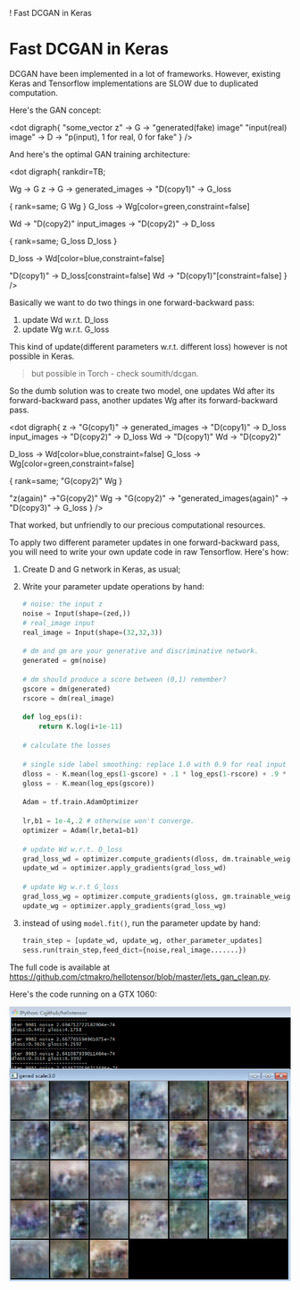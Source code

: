 ! Fast DCGAN in Keras

# Fast DCGAN in Keras

DCGAN have been implemented in a lot of frameworks. However, existing Keras and Tensorflow implementations are SLOW due to duplicated computation.

Here's the GAN concept:

<dot
digraph{
  "some_vector z" -> G -> "generated(fake) image"
  "input(real) image" -> D -> "p(input), 1 for real, 0 for fake"
}
/>

And here's the optimal GAN training architecture:

<dot
digraph{
  rankdir=TB;

  Wg -> G
  z -> G -> generated_images -> "D(copy1)" -> G_loss

  { rank=same; G Wg }
  G_loss -> Wg[color=green,constraint=false]

  Wd -> "D(copy2)"
  input_images -> "D(copy2)" -> D_loss

  { rank=same; G_loss D_loss }

  D_loss -> Wd[color=blue,constraint=false]

  "D(copy1)" -> D_loss[constraint=false]
  Wd -> "D(copy1)"[constraint=false]
}
/>

Basically we want to do two things in one forward-backward pass:

1. update Wd w.r.t. D_loss
2. update Wg w.r.t. G_loss

This kind of update(different parameters w.r.t. different loss) however is not possible in Keras.

> but possible in Torch - check soumith/dcgan.

So the dumb solution was to create two model, one updates Wd after its forward-backward pass, another updates Wg after its forward-backward pass.

<dot
digraph{
  z -> "G(copy1)" -> generated_images -> "D(copy1)" -> D_loss
  input_images -> "D(copy2)" -> D_loss
  Wd -> "D(copy1)"
  Wd -> "D(copy2)"

  D_loss -> Wd[color=blue,constraint=false]
  G_loss -> Wg[color=green,constraint=false]

  { rank=same; "G(copy2)" Wg }

  "z(again)" ->"G(copy2)"
  Wg -> "G(copy2)" -> "generated_images(again)" -> "D(copy3)" -> G_loss
}
/>

That worked, but unfriendly to our precious computational resources.

To apply two different parameter updates in one forward-backward pass, you will need to write your own update code in raw Tensorflow. Here's how:

1. Create D and G network in Keras, as usual;

2. Write your parameter update operations by hand:

    ```py
    # noise: the input z
    noise = Input(shape=(zed,))
    # real_image input
    real_image = Input(shape=(32,32,3))

    # dm and gm are your generative and discriminative network.
    generated = gm(noise)

    # dm should produce a score between (0,1) remember?
    gscore = dm(generated)
    rscore = dm(real_image)

    def log_eps(i):
        return K.log(i+1e-11)

    # calculate the losses

    # single side label smoothing: replace 1.0 with 0.9 for real input
    dloss = - K.mean(log_eps(1-gscore) + .1 * log_eps(1-rscore) + .9 * log_eps(rscore))
    gloss = - K.mean(log_eps(gscore))

    Adam = tf.train.AdamOptimizer

    lr,b1 = 1e-4,.2 # otherwise won't converge.
    optimizer = Adam(lr,beta1=b1)

    # update Wd w.r.t. D_loss
    grad_loss_wd = optimizer.compute_gradients(dloss, dm.trainable_weights)
    update_wd = optimizer.apply_gradients(grad_loss_wd)

    # update Wg w.r.t G_loss
    grad_loss_wg = optimizer.compute_gradients(gloss, gm.trainable_weights)
    update_wg = optimizer.apply_gradients(grad_loss_wg)

    ```

3. instead of using `model.fit()`, run the parameter update by hand:

    ```py
    train_step = [update_wd, update_wg, other_parameter_updates]
    sess.run(train_step,feed_dict={noise,real_image.......})
    ```

The full code is available at <https://github.com/ctmakro/hellotensor/blob/master/lets_gan_clean.py>.

Here's the code running on a GTX 1060:

![](gan_cifar_32.png)
